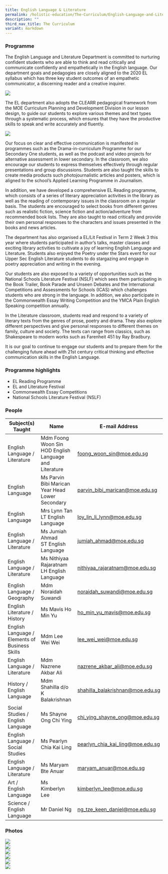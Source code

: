 ```yaml
---
title: English Language & Literature
permalink: /holistic-education/The-Curriculum/English-Language-and-Literature/
description: ""
third_nav_title: The Curriculum
variant: markdown
---
```

### Programme

The English Language and Literature Department is committed to nurturing confident students who are able to think and read critically and communicate confidently and empathetically in the English language. Our department goals and pedagogies are closely aligned to the 2020 EL syllabus which has three key student outcomes of an empathetic communicator, a discerning reader and a creative inquirer.  

![](/images/EL%202020%20foci.jpeg)

The EL department also adopts the CLEARR pedagogical framework from the MOE Curriculum Planning and Development Division in our lesson design, to guide our students to explore various themes and text types through a systematic process, which ensures that they have the productive skills to speak and write accurately and fluently.  

![](/images/EL%20Clear%20framework.jpeg)

Our focus on clear and effective communication is manifested in programmes such as the Drama-in-curriculum Programme for our Secondary One students, as well as the podcast and video projects for alternative assessment in lower secondary. In the classroom, we also encourage our students to express themselves effectively through regular presentations and group discussions. Students are also taught the skills to create media products such photojournalistic articles and posters, which is aligned to the school’s Applied Learning Programme in Journalism.  

In addition, we have developed a comprehensive EL Reading programme, which consists of a series of literary appreciation activities in the library as well as the reading of contemporary issues in the classroom on a regular basis. The students are encouraged to select books from different genres such as realistic fiction, science fiction and action/adventure from recommended book lists. They are also taught to read critically and provide their own personal responses to the characters and issues presented in the books and news articles.

The department has also organised a EL/Lit Festival in Term 2 Week 3 this year where students participated in author’s talks, master classes and exciting library activities to cultivate a joy of learning English Language and Literature. Students also enjoyed the Poetry under the Stars event for our Upper Sec English Literature students to do stargazing and engage in poetry appreciation and writing in the evening.

Our students are also exposed to a variety of opportunities such as the National Schools Literature Festival (NSLF) which sees them participating in the Book Trailer, Book Parade and Unseen Debates and the International Competitions and Assessments for Schools (ICAS) which challenges students who are strong in the language. In addition, we also participate in the Commonwealth Essay Writing Competition and the YMCA Plain English Speaking competition annually.  

In the Literature classroom, students read and respond to a variety of literary texts from the genres of prose, poetry and drama. They also explore different perspectives and give personal responses to different themes on family, culture and society. The texts can range from classics, such as Shakespeare to modern works such as Farenheit 451 by Ray Bradbury.

It is our goal to continue to engage our students and to prepare them for the challenging future ahead with 21st century critical thinking and effective communication skills in the English Language.

### Programme highlights

* EL Reading Programme 
* EL and Literature Festival 
* Commonwealth Essay Competitions
* National Schools Literature Festival (NSLF)

### People

| Subject(s) Taught | Name | E-mail Address |
| -------- | -------- | -------- |
| English Language / Literature | Mdm Foong Woon Sin <br> HOD English Language and Literature | [foong_woon_sin@moe.edu.sg](mailto:foong_woon_sin@moe.edu.sg) |
| English Language  | Ms Parvin Bibi Marican<br> Year Head Lower Secondary |[parvin_bibi_marican@moe.edu.sg](mailto:parvin_bibi_marican@moe.edu.sg) |
| English Language | Mrs Lynn Tan <br> LT English Language | [loy_lin_li_lynn@moe.edu.sg](mailto:loy_lin_li_lynn@moe.edu.sg) |
| English Language / Literature | Ms Jumiah Ahmad <br> ST English Language | [jumiah_ahmad@moe.edu.sg](mailto:jumiah_ahmad@moe.edu.sg) |
| English Language / Literature | Ms Nithiyaa Rajaratnam <br> LH English Language | [nithiyaa_rajaratnam@moe.edu.sg](mailto:[nithiyaa_rajaratnam@moe.edu.sg](mailto:nithiyaa_rajaratnam@moe.edu.sg)@moe.edu.sg) |
| English Language / Geography | Mdm Noraidah Suwandi | [noraidah_suwandi@moe.edu.sg](mailto:noraidah_suwandi@moe.edu.sg)|
| English Literature / History | Ms Mavis Ho Min Yu| [ho_min_yu_mavis@moe.edu.sg](mailto:ho_min_yu_mavis@moe.edu.sg) |
| English Language / Elements of Business Skills | Mdm Lee Wei Wei | [lee_wei_wei@moe.edu.sg](mailto:lee_wei_wei@moe.edu.sg)|
| English Language / Literature | Mdm Nazrene Akbar Ali | [nazrene_akbar_ali@moe.edu.sg](mailto:nazrene_akbar_ali@moe.edu.sg) |
| History / English Language | Mdm Shahilla d/o K Balakrishnan| [shahilla_balakrishnan@moe.edu.sg](mailto:shahilla_balakrishnan@moe.edu.sg) |
| Social Studies / English Language | Ms Shayne Ong Chi Ying | [chi_ying_shayne_ong@moe.edu.sg](mailto:chi_ying_shayne_ong@moe.edu.sg) |
| English Language / Social Studies | Ms Pearlyn Chia Kai Ling | [pearlyn_chia_kai_ling@moe.edu.sg](mailto:pearlyn_chia_kai_ling@moe.edu.sg) |
| English Language / Literature | Ms Maryam Bte Anuar | [maryam_anuar@moe.edu.sg](mailto:maryam_anuar@moe.edu.sg) |
| Art / English Language | Ms Kimberlyn Lee | [kimberlyn_lee@moe.edu.sg](mailto:kimberlyn_lee@moe.edu.sg) |
| Science / English Language | Mr Daniel Ng | [ng_tze_keen_daniel@moe.edu.sg](mailto:ng_tze_keen_daniel@moe.edu.sg) |

### Photos

![](/images/Curriculum/English%20Language/EL_Dept_2025__1_.jpg)<br>
![](/images/Curriculum/English%20Language/EL_Dept_2025__2_.jpg)<br>
![](/images/Curriculum/English%20Language/EL_Dept_2025__3_.jpg)<br>
![](/images/Curriculum/English%20Language/EL_Dept_2025__4_.jpg)<br>
![](/images/Curriculum/English%20Language/EL_Dept_2025__5_.jpg)<br>
![](/images/Curriculum/English%20Language/EL_Dept_2025__6_.jpg)<br>